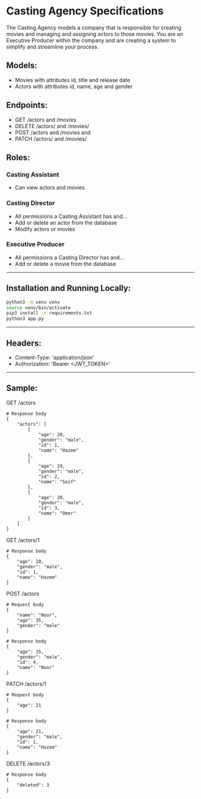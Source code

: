 # Casting Agency Specifications
The Casting Agency models a company that is responsible for creating movies and managing and assigning actors to those movies. You are an Executive Producer within the company and are creating a system to simplify and streamline your process.

## Models:
-  Movies with attributes id, title and release date
- Actors with attributes id, name, age and gender

## Endpoints:
- GET /actors and /movies
- DELETE /actors/ and /movies/
- POST /actors and /movies and
- PATCH /actors/ and /movies/

## Roles:
### Casting Assistant
- Can view actors and movies

### Casting Director
- All permissions a Casting Assistant has and…
- Add or delete an actor from the database
- Modify actors or movies
### Executive Producer
- All permissions a Casting Director has and…
- Add or delete a movie from the database

---

## Installation and Running Locally:
```sh
python3 -m venv venv
source venv/bin/activate
pip3 install -r requirements.txt
python3 app.py
```

---
## Headers:
- Content-Type: 'application/json'
- Authorization: 'Bearer \<JWT_TOKEN>'

---

## Sample:
GET /actors
```
# Response body
{
    "actors": [
        {
            "age": 20,
            "gender": "male",
            "id": 1,
            "name": "Hazem"
        },
        {
            "age": 19,
            "gender": "male",
            "id": 2,
            "name": "Seif"
        },
        {
            "age": 20,
            "gender": "male",
            "id": 3,
            "name": "Omer"
        }
    ]
}
```

GET /actors/1
```
# Response body
{
    "age": 20,
    "gender": "male",
    "id": 1,
    "name": "Hazem"
}
```

POST /actors
```
# Request body
{
    "name": "Noor",
    "age": 35,
    "gender": "male"
}

# Response body
{
    "age": 35,
    "gender": "male",
    "id": 4,
    "name": "Noor"
}
```
PATCH /actors/1
```
# Request body
{
    "age": 21
}

# Response body
{
    "age": 21,
    "gender": "male",
    "id": 1,
    "name": "Hazem"
}
```

DELETE /actors/3
```
# Response body
{
    "deleted": 3
}
```
